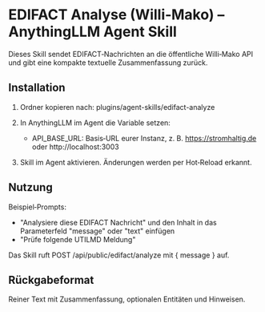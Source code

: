 # EDIFACT Analyse (Willi‑Mako) – AnythingLLM Agent Skill

Dieses Skill sendet EDIFACT‑Nachrichten an die öffentliche Willi‑Mako API und gibt eine kompakte textuelle Zusammenfassung zurück.

## Installation

1) Ordner kopieren nach:
   plugins/agent-skills/edifact-analyze

2) In AnythingLLM im Agent die Variable setzen:
   - API_BASE_URL: Basis‑URL eurer Instanz, z. B. https://stromhaltig.de oder http://localhost:3003

3) Skill im Agent aktivieren. Änderungen werden per Hot‑Reload erkannt.

## Nutzung

Beispiel‑Prompts:
- "Analysiere diese EDIFACT Nachricht" und den Inhalt in das Parameterfeld "message" oder "text" einfügen
- "Prüfe folgende UTILMD Meldung"

Das Skill ruft POST /api/public/edifact/analyze mit { message } auf.

## Rückgabeformat

Reiner Text mit Zusammenfassung, optionalen Entitäten und Hinweisen.
